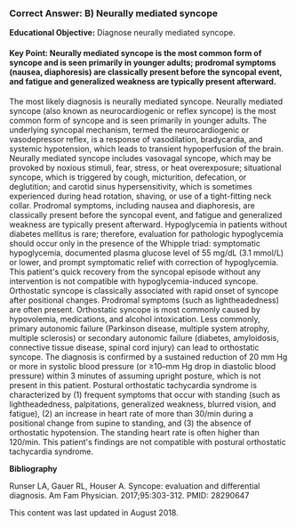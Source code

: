 
### Correct Answer: B) Neurally mediated syncope 

**Educational Objective:** Diagnose neurally mediated syncope.

#### **Key Point:** Neurally mediated syncope is the most common form of syncope and is seen primarily in younger adults; prodromal symptoms (nausea, diaphoresis) are classically present before the syncopal event, and fatigue and generalized weakness are typically present afterward.

The most likely diagnosis is neurally mediated syncope. Neurally mediated syncope (also known as neurocardiogenic or reflex syncope) is the most common form of syncope and is seen primarily in younger adults. The underlying syncopal mechanism, termed the neurocardiogenic or vasodepressor reflex, is a response of vasodilation, bradycardia, and systemic hypotension, which leads to transient hypoperfusion of the brain. Neurally mediated syncope includes vasovagal syncope, which may be provoked by noxious stimuli, fear, stress, or heat overexposure; situational syncope, which is triggered by cough, micturition, defecation, or deglutition; and carotid sinus hypersensitivity, which is sometimes experienced during head rotation, shaving, or use of a tight-fitting neck collar. Prodromal symptoms, including nausea and diaphoresis, are classically present before the syncopal event, and fatigue and generalized weakness are typically present afterward.
Hypoglycemia in patients without diabetes mellitus is rare; therefore, evaluation for pathologic hypoglycemia should occur only in the presence of the Whipple triad: symptomatic hypoglycemia, documented plasma glucose level of 55 mg/dL (3.1 mmol/L) or lower, and prompt symptomatic relief with correction of hypoglycemia. This patient's quick recovery from the syncopal episode without any intervention is not compatible with hypoglycemia-induced syncope.
Orthostatic syncope is classically associated with rapid onset of syncope after positional changes. Prodromal symptoms (such as lightheadedness) are often present. Orthostatic syncope is most commonly caused by hypovolemia, medications, and alcohol intoxication. Less commonly, primary autonomic failure (Parkinson disease, multiple system atrophy, multiple sclerosis) or secondary autonomic failure (diabetes, amyloidosis, connective tissue disease, spinal cord injury) can lead to orthostatic syncope. The diagnosis is confirmed by a sustained reduction of 20 mm Hg or more in systolic blood pressure (or ≥10–mm Hg drop in diastolic blood pressure) within 3 minutes of assuming upright posture, which is not present in this patient.
Postural orthostatic tachycardia syndrome is characterized by (1) frequent symptoms that occur with standing (such as lightheadedness, palpitations, generalized weakness, blurred vision, and fatigue), (2) an increase in heart rate of more than 30/min during a positional change from supine to standing, and (3) the absence of orthostatic hypotension. The standing heart rate is often higher than 120/min. This patient's findings are not compatible with postural orthostatic tachycardia syndrome.

**Bibliography**

Runser LA, Gauer RL, Houser A. Syncope: evaluation and differential diagnosis. Am Fam Physician. 2017;95:303-312. PMID: 28290647

This content was last updated in August 2018.